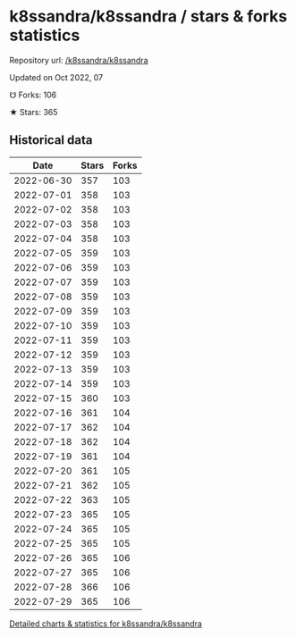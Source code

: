 # k8ssandra/k8ssandra / stars & forks statistics

Repository url: [/k8ssandra/k8ssandra](https://github.com/k8ssandra/k8ssandra)

Updated on Oct 2022, 07

☋ Forks: 106

★ Stars: 365

## Historical data
| Date | Stars | Forks |
|------|-------|-------|
| 2022-06-30 | 357 | 103 | 
| 2022-07-01 | 358 | 103 | 
| 2022-07-02 | 358 | 103 | 
| 2022-07-03 | 358 | 103 | 
| 2022-07-04 | 358 | 103 | 
| 2022-07-05 | 359 | 103 | 
| 2022-07-06 | 359 | 103 | 
| 2022-07-07 | 359 | 103 | 
| 2022-07-08 | 359 | 103 | 
| 2022-07-09 | 359 | 103 | 
| 2022-07-10 | 359 | 103 | 
| 2022-07-11 | 359 | 103 | 
| 2022-07-12 | 359 | 103 | 
| 2022-07-13 | 359 | 103 | 
| 2022-07-14 | 359 | 103 | 
| 2022-07-15 | 360 | 103 | 
| 2022-07-16 | 361 | 104 | 
| 2022-07-17 | 362 | 104 | 
| 2022-07-18 | 362 | 104 | 
| 2022-07-19 | 361 | 104 | 
| 2022-07-20 | 361 | 105 | 
| 2022-07-21 | 362 | 105 | 
| 2022-07-22 | 363 | 105 | 
| 2022-07-23 | 365 | 105 | 
| 2022-07-24 | 365 | 105 | 
| 2022-07-25 | 365 | 105 | 
| 2022-07-26 | 365 | 106 | 
| 2022-07-27 | 365 | 106 | 
| 2022-07-28 | 366 | 106 | 
| 2022-07-29 | 365 | 106 | 


[Detailed charts & statistics for k8ssandra/k8ssandra](https://reviewgithub.com/rep/k8ssandra/k8ssandra)

